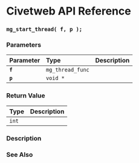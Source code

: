 # Civetweb API Reference

### `mg_start_thread( f, p );`

### Parameters

| Parameter | Type | Description |
| :--- | :--- | :--- |
|**`f`**|`mg_thread_func`||
|**`p`**|`void *`||

### Return Value

| Type | Description |
| :--- | :--- |
|`int`||

### Description

### See Also
